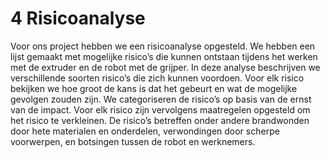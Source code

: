 # 4 Risicoanalyse

Voor ons project hebben we een risicoanalyse opgesteld. We hebben een lijst gemaakt met mogelijke risico’s die kunnen ontstaan tijdens het werken met de extruder en de robot met de grijper.
In deze analyse beschrijven we verschillende soorten risico’s die zich kunnen voordoen. Voor elk risico bekijken we hoe groot de kans is dat het gebeurt en wat de mogelijke gevolgen zouden zijn. We categoriseren de risico’s op basis van de ernst van de impact. Voor elk risico zijn vervolgens maatregelen opgesteld om het risico te verkleinen.
De risico’s betreffen onder andere brandwonden door hete materialen en onderdelen, verwondingen door scherpe voorwerpen, en botsingen tussen de robot en werknemers.






